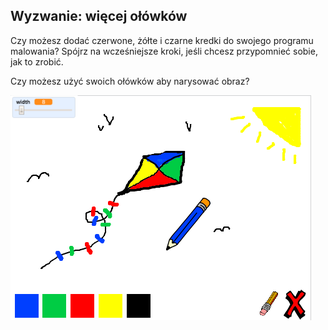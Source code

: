 ## Wyzwanie: więcej ołówków

Czy możesz dodać czerwone, żółte i czarne kredki do swojego programu malowania? Spójrz na wcześniejsze kroki, jeśli chcesz przypomnieć sobie, jak to zrobić.

Czy możesz użyć swoich ołówków aby narysować obraz?

![zrzut ekranu](images/paint-final.png)